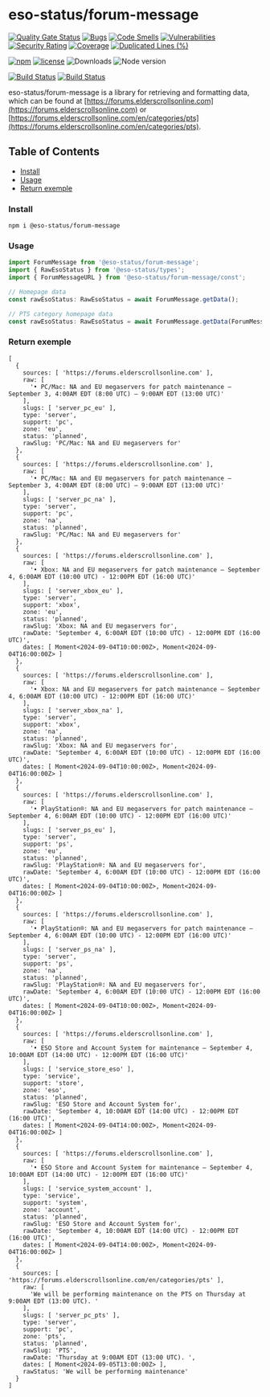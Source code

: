 # eso-status/forum-message

[![Quality Gate Status](https://sonarcloud.io/api/project_badges/measure?project=eso-status_forum-message&metric=alert_status)](https://sonarcloud.io/summary/new_code?id=eso-status_forum-message)
[![Bugs](https://sonarcloud.io/api/project_badges/measure?project=eso-status_forum-message&metric=bugs)](https://sonarcloud.io/summary/new_code?id=eso-status_forum-message)
[![Code Smells](https://sonarcloud.io/api/project_badges/measure?project=eso-status_forum-message&metric=code_smells)](https://sonarcloud.io/summary/new_code?id=eso-status_forum-message)
[![Vulnerabilities](https://sonarcloud.io/api/project_badges/measure?project=eso-status_forum-message&metric=vulnerabilities)](https://sonarcloud.io/summary/new_code?id=eso-status_forum-message)
[![Security Rating](https://sonarcloud.io/api/project_badges/measure?project=eso-status_forum-message&metric=security_rating)](https://sonarcloud.io/summary/new_code?id=eso-status_forum-message)
[![Coverage](https://sonarcloud.io/api/project_badges/measure?project=eso-status_forum-message&metric=coverage)](https://sonarcloud.io/summary/new_code?id=eso-status_forum-message)
[![Duplicated Lines (%)](https://sonarcloud.io/api/project_badges/measure?project=eso-status_forum-message&metric=duplicated_lines_density)](https://sonarcloud.io/summary/new_code?id=eso-status_forum-message)

[![npm](https://img.shields.io/npm/v/@eso-status/forum-message)](https://www.npmjs.com/package/@eso-status/forum-message)
[![license](https://img.shields.io/npm/l/@eso-status/forum-message)](https://github.com/eso-status/forum-message/blob/master/LICENSE.md)
<img src="https://img.shields.io/npm/dt/@eso-status/forum-message" alt="Downloads" />
<img src="https://img.shields.io/node/v/@eso-status/forum-message" alt="Node version" />

[![Build Status](https://github.com/eso-status/forum-message/workflows/CI/badge.svg)](https://github.com/eso-status/forum-message/actions/workflows/CI.yaml)
[![Build Status](https://github.com/eso-status/forum-message/workflows/CD/badge.svg)](https://github.com/eso-status/forum-message/actions/workflows/CD.yaml)

eso-status/forum-message is a library for retrieving and formatting data, which can be found at [https://forums.elderscrollsonline.com](https://forums.elderscrollsonline.com) or [https://forums.elderscrollsonline.com/en/categories/pts](https://forums.elderscrollsonline.com/en/categories/pts).

## Table of Contents
- [Install](#install)
- [Usage](#usage)
- [Return exemple](#return-exemple)

### Install
```shell
npm i @eso-status/forum-message
```

### Usage
```javascript
import ForumMessage from '@eso-status/forum-message';
import { RawEsoStatus } from '@eso-status/types';
import { ForumMessageURL } from '@eso-status/forum-message/const';

// Homepage data
const rawEsoStatus: RawEsoStatus = await ForumMessage.getData();

// PTS category homepage data
const rawEsoStatus: RawEsoStatus = await ForumMessage.getData(ForumMessageURL);
```
### Return exemple
```text
[
  {
    sources: [ 'https://forums.elderscrollsonline.com' ],
    raw: [
      '• PC/Mac: NA and EU megaservers for patch maintenance – September 3, 4:00AM EDT (8:00 UTC) – 9:00AM EDT (13:00 UTC)'
    ],
    slugs: [ 'server_pc_eu' ],
    type: 'server',
    support: 'pc',
    zone: 'eu',
    status: 'planned',
    rawSlug: 'PC/Mac: NA and EU megaservers for'
  },
  {
    sources: [ 'https://forums.elderscrollsonline.com' ],
    raw: [
      '• PC/Mac: NA and EU megaservers for patch maintenance – September 3, 4:00AM EDT (8:00 UTC) – 9:00AM EDT (13:00 UTC)'
    ],
    slugs: [ 'server_pc_na' ],
    type: 'server',
    support: 'pc',
    zone: 'na',
    status: 'planned',
    rawSlug: 'PC/Mac: NA and EU megaservers for'
  },
  {
    sources: [ 'https://forums.elderscrollsonline.com' ],
    raw: [
      '• Xbox: NA and EU megaservers for patch maintenance – September 4, 6:00AM EDT (10:00 UTC) - 12:00PM EDT (16:00 UTC)'
    ],
    slugs: [ 'server_xbox_eu' ],
    type: 'server',
    support: 'xbox',
    zone: 'eu',
    status: 'planned',
    rawSlug: 'Xbox: NA and EU megaservers for',
    rawDate: 'September 4, 6:00AM EDT (10:00 UTC) - 12:00PM EDT (16:00 UTC)',
    dates: [ Moment<2024-09-04T10:00:00Z>, Moment<2024-09-04T16:00:00Z> ]
  },
  {
    sources: [ 'https://forums.elderscrollsonline.com' ],
    raw: [
      '• Xbox: NA and EU megaservers for patch maintenance – September 4, 6:00AM EDT (10:00 UTC) - 12:00PM EDT (16:00 UTC)'
    ],
    slugs: [ 'server_xbox_na' ],
    type: 'server',
    support: 'xbox',
    zone: 'na',
    status: 'planned',
    rawSlug: 'Xbox: NA and EU megaservers for',
    rawDate: 'September 4, 6:00AM EDT (10:00 UTC) - 12:00PM EDT (16:00 UTC)',
    dates: [ Moment<2024-09-04T10:00:00Z>, Moment<2024-09-04T16:00:00Z> ]
  },
  {
    sources: [ 'https://forums.elderscrollsonline.com' ],
    raw: [
      '• PlayStation®: NA and EU megaservers for patch maintenance – September 4, 6:00AM EDT (10:00 UTC) - 12:00PM EDT (16:00 UTC)'
    ],
    slugs: [ 'server_ps_eu' ],
    type: 'server',
    support: 'ps',
    zone: 'eu',
    status: 'planned',
    rawSlug: 'PlayStation®: NA and EU megaservers for',
    rawDate: 'September 4, 6:00AM EDT (10:00 UTC) - 12:00PM EDT (16:00 UTC)',
    dates: [ Moment<2024-09-04T10:00:00Z>, Moment<2024-09-04T16:00:00Z> ]
  },
  {
    sources: [ 'https://forums.elderscrollsonline.com' ],
    raw: [
      '• PlayStation®: NA and EU megaservers for patch maintenance – September 4, 6:00AM EDT (10:00 UTC) - 12:00PM EDT (16:00 UTC)'
    ],
    slugs: [ 'server_ps_na' ],
    type: 'server',
    support: 'ps',
    zone: 'na',
    status: 'planned',
    rawSlug: 'PlayStation®: NA and EU megaservers for',
    rawDate: 'September 4, 6:00AM EDT (10:00 UTC) - 12:00PM EDT (16:00 UTC)',
    dates: [ Moment<2024-09-04T10:00:00Z>, Moment<2024-09-04T16:00:00Z> ]
  },
  {
    sources: [ 'https://forums.elderscrollsonline.com' ],
    raw: [
      '• ESO Store and Account System for maintenance – September 4, 10:00AM EDT (14:00 UTC) - 12:00PM EDT (16:00 UTC)'
    ],
    slugs: [ 'service_store_eso' ],
    type: 'service',
    support: 'store',
    zone: 'eso',
    status: 'planned',
    rawSlug: 'ESO Store and Account System for',
    rawDate: 'September 4, 10:00AM EDT (14:00 UTC) - 12:00PM EDT (16:00 UTC)',
    dates: [ Moment<2024-09-04T14:00:00Z>, Moment<2024-09-04T16:00:00Z> ]
  },
  {
    sources: [ 'https://forums.elderscrollsonline.com' ],
    raw: [
      '• ESO Store and Account System for maintenance – September 4, 10:00AM EDT (14:00 UTC) - 12:00PM EDT (16:00 UTC)'
    ],
    slugs: [ 'service_system_account' ],
    type: 'service',
    support: 'system',
    zone: 'account',
    status: 'planned',
    rawSlug: 'ESO Store and Account System for',
    rawDate: 'September 4, 10:00AM EDT (14:00 UTC) - 12:00PM EDT (16:00 UTC)',
    dates: [ Moment<2024-09-04T14:00:00Z>, Moment<2024-09-04T16:00:00Z> ]
  },
  {
    sources: [ 'https://forums.elderscrollsonline.com/en/categories/pts' ],
    raw: [
      'We will be performing maintenance on the PTS on Thursday at 9:00AM EDT (13:00 UTC). '
    ],
    slugs: [ 'server_pc_pts' ],
    type: 'server',
    support: 'pc',
    zone: 'pts',
    status: 'planned',
    rawSlug: 'PTS',
    rawDate: 'Thursday at 9:00AM EDT (13:00 UTC). ',
    dates: [ Moment<2024-09-05T13:00:00Z> ],
    rawStatus: 'We will be performing maintenance'
  }
]
```
